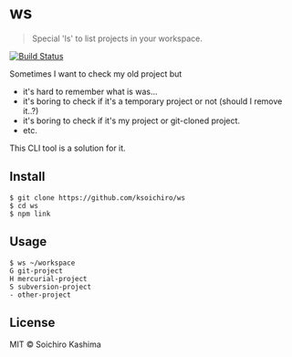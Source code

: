 # ws

> Special 'ls' to list projects in your workspace.

[![Build Status](https://travis-ci.org/ksoichiro/ws.svg?branch=master)](https://travis-ci.org/ksoichiro/ws)

Sometimes I want to check my old project but

- it's hard to remember what is was...
- it's boring to check if it's a temporary project or not (should I remove it..?)
- it's boring to check if it's my project or git-cloned project.
- etc.

This CLI tool is a solution for it.

## Install

```console
$ git clone https://github.com/ksoichiro/ws
$ cd ws
$ npm link
```

## Usage

```console
$ ws ~/workspace
G git-project
H mercurial-project
S subversion-project
- other-project
```

## License

MIT &copy; Soichiro Kashima
